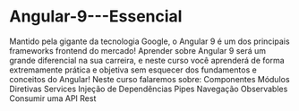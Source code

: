 # Angular-9---Essencial
Mantido pela gigante da tecnologia Google, o Angular 9 é um dos principais frameworks frontend do mercado! Aprender sobre Angular 9 será um grande diferencial na sua carreira, e neste curso você aprenderá de forma extremamente prática e objetiva sem esquecer dos fundamentos e conceitos do Angular!  Neste curso falaremos sobre:  Componentes  Módulos  Diretivas  Services  Injeção de Dependências  Pipes  Navegação  Observables  Consumir uma API Rest
